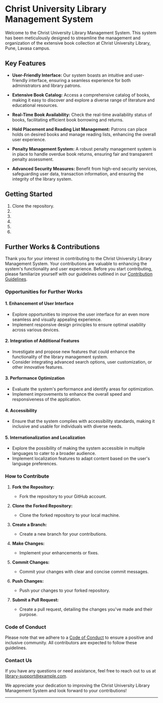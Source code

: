 # Christ University Library Management System

Welcome to the Christ University Library Management System. This system has been meticulously designed to streamline the management and organization of the extensive book collection at Christ University Library, Pune, Lavasa campus.

## Key Features
- **User-Friendly Interface:** Our system boasts an intuitive and user-friendly interface, ensuring a seamless experience for both administrators and library patrons.

- **Extensive Book Catalog:** Access a comprehensive catalog of books, making it easy to discover and explore a diverse range of literature and educational resources.

- **Real-Time Book Availability:** Check the real-time availability status of books, facilitating efficient book borrowing and returns.

- **Hold Placement and Reading List Management:** Patrons can place holds on desired books and manage reading lists, enhancing the overall user experience.

- **Penalty Management System:** A robust penalty management system is in place to handle overdue book returns, ensuring fair and transparent penalty assessment.

- **Advanced Security Measures:** Benefit from high-end security services, safeguarding user data, transaction information, and ensuring the integrity of the library system.

## Getting Started
1. Clone the repository.
2. 
3.
4.
5.
6.

## Further Works & Contributions

Thank you for your interest in contributing to the Christ University Library Management System. Your contributions are valuable to enhancing the system's functionality and user experience. Before you start contributing, please familiarize yourself with our guidelines outlined in our [Contribution Guidelines](CONTRIBUTING.md).

### Opportunities for Further Works

#### 1. **Enhancement of User Interface**
   - Explore opportunities to improve the user interface for an even more seamless and visually appealing experience.
   - Implement responsive design principles to ensure optimal usability across various devices.

#### 2. **Integration of Additional Features**
   - Investigate and propose new features that could enhance the functionality of the library management system.
   - Consider integrating advanced search options, user customization, or other innovative features.

#### 3. **Performance Optimization**
   - Evaluate the system's performance and identify areas for optimization.
   - Implement improvements to enhance the overall speed and responsiveness of the application.

#### 4. **Accessibility**
   - Ensure that the system complies with accessibility standards, making it inclusive and usable for individuals with diverse needs.

#### 5. **Internationalization and Localization**
   - Explore the possibility of making the system accessible in multiple languages to cater to a broader audience.
   - Implement localization features to adapt content based on the user's language preferences.

### How to Contribute

1. **Fork the Repository:**
   - Fork the repository to your GitHub account.

2. **Clone the Forked Repository:**
   - Clone the forked repository to your local machine.

3. **Create a Branch:**
   - Create a new branch for your contributions.

4. **Make Changes:**
   - Implement your enhancements or fixes.

5. **Commit Changes:**
   - Commit your changes with clear and concise commit messages.

6. **Push Changes:**
   - Push your changes to your forked repository.

7. **Submit a Pull Request:**
   - Create a pull request, detailing the changes you've made and their purpose.

### Code of Conduct

Please note that we adhere to a [Code of Conduct](CODE_OF_CONDUCT.md) to ensure a positive and inclusive community. All contributors are expected to follow these guidelines.

### Contact Us

If you have any questions or need assistance, feel free to reach out to us at [library-support@example.com](mailto:library-support@example.com).

We appreciate your dedication to improving the Christ University Library Management System and look forward to your contributions!


---
